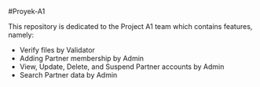 #Proyek-A1

This repository is dedicated to the Project A1 team which contains features, namely:

- Verify files by Validator
- Adding Partner membership by Admin
- View, Update, Delete, and Suspend Partner accounts by Admin
- Search Partner data by Admin
